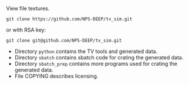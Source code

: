 View file textures.

    git clone https://github.com/NPS-DEEP/tv_sim.git

or with RSA key:

    git clone git@github.com/NPS-DEEP/tv_sim.git

* Directory `python` contains the TV tools and generated data.
* Directory `sbatch` contains sbatch code for crating the generated data.
* Directory `sbatch_prep` contains more programs used for crating the generated data.
* File COPYING describes licensing.
